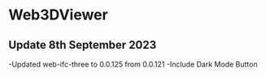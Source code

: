 # Web3DViewer

## Update 8th September 2023
-Updated web-ifc-three to 0.0.125 from 0.0.121
-Include Dark Mode Button